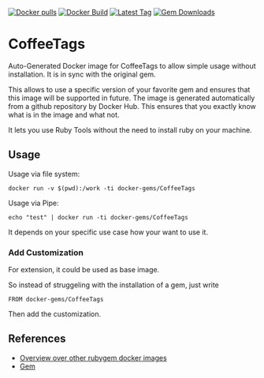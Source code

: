 [![Docker pulls](https://img.shields.io/docker/pulls/rubygem/CoffeeTags.svg)](https://hub.docker.com/r/rubygem/CoffeeTags/)
[![Docker Build](https://img.shields.io/docker/automated/rubygem/CoffeeTags.svg)](https://hub.docker.com/r/rubygem/CoffeeTags/)
[![Latest Tag](https://img.shields.io/github/tag/docker-rubygem/CoffeeTags.svg)](https://hub.docker.com/r/rubygem/CoffeeTags/)
[![Gem Downloads](https://img.shields.io/gem/dt/CoffeeTags.svg)](https://rubygems.org/gems/CoffeeTags/)
# CoffeeTags

Auto-Generated Docker image for CoffeeTags to allow simple usage without installation.
It is in sync with the original gem.

This allows to use a specific version of your favorite gem and ensures that this image will be supported in future.
The image is generated automatically from a github repository by Docker Hub.
This ensures that you exactly know what is in the image and what not.

It lets you use Ruby Tools without the need to install ruby on your machine.

## Usage

Usage via file system:

`docker run -v $(pwd):/work -ti docker-gems/CoffeeTags`

Usage via Pipe:

`echo "test" | docker run -ti docker-gems/CoffeeTags`

It depends on your specific use case how your want to use it.

### Add Customization

For extension, it could be used as base image.

So instead of struggeling with the installation of a gem, just write

`FROM docker-gems/CoffeeTags`

Then add the customization.

## References

 - [Overview over other rubygem docker images](https://github.com/thinkbot/docker-rubygem)
 - [Gem](https://rubygems.org/gems/CoffeeTags/)
